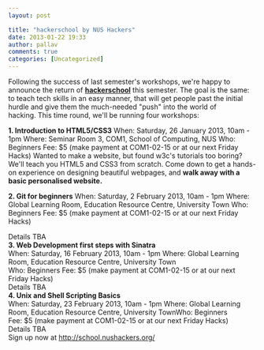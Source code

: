 ```yaml
---
layout: post

title: "hackerschool by NUS Hackers"
date: 2013-01-22 19:33
author: pallav
comments: true
categories: [Uncategorized]
---
```

Following the success of last semester's workshops, we're happy to announce the return of <a title="hackerschool" href="http://school.nushackers.org"><b>hackerschool</b></a> this semester. The goal is the same: to teach tech skills in an easy manner, that will get people past the initial hurdle and give them the much-needed "push" into the world of hacking. This time round, we'll be running four workshops:
<div></div>
<div><b>1. Introduction to HTML5/CSS3</b>
When: Saturday, 26 January 2013, 10am - 1pm
Where: Seminar Room 3, COM1, School of Computing, NUS
Who: Beginners
Fee: $5 (make payment at COM1-02-15 or at our next Friday Hacks)
Wanted to make a website, but found w3c's tutorials too boring? We'll teach you HTML5 and CSS3 from scratch. Come down to get a hands-on experience on designing beautiful webpages, and <b>walk away with a basic personalised website.</b>

<b>2. Git for beginners</b>
When: Saturday, 2 February 2013, 10am - 1pm
Where: Global Learning Room, Education Resource Centre, University Town
Who: Beginners
Fee: $5 (make payment at COM1-02-15 or at our next Friday Hacks)</div>
<div>Details TBA</div>
<div>
<div><b>
3. Web Development first steps with Sinatra</b></div>
<div>When: Saturday, 16 February 2013, 10am - 1pm
Where: Global Learning Room, Education Resource Centre, University Town</div>
<div>Who: Beginners
Fee: $5 (make payment at COM1-02-15 or at our next Friday Hacks)</div>
<div>Details TBA</div>
<div><b>
4. Unix and Shell Scripting Basics</b></div>
<div>When: Saturday, 23 February 2013, 10am - 1pm
Where: Global Learning Room, Education Resource Centre, University TownWho: Beginners</div>
<div>Fee: $5 (make payment at COM1-02-15 or at our next Friday Hacks)</div>
<div>Details TBA</div>
<div></div>
</div>
<div>Sign up now at <a href="http://school.nushackers.org/" target="_blank">http://school.nushackers.<wbr />org/</a></div>
